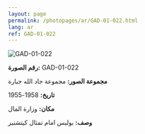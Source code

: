 ```yaml
---
layout: page
permalink: /photopages/ar/GAD-01-022.html
lang: ar
ref: GAD-01-022
---
```


![GAD-01-022](/smallimages/GAD-01-022-600.jpg)

**رقم الصورة:** GAD-01-022  

**مجموعة الصور:** مجموعة جاد الله جبارة

**تاريخ:** 1958-1955

**مكان:** وزارة المال

**وصف:** بوليس امام تمثال كيتشنير
